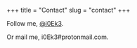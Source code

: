 +++
title = "Contact"
slug = "contact"
+++

Follow me, [@i0Ek3](https://github.com/i0Ek3).

Or mail me, i0Ek3#protonmail.com.

